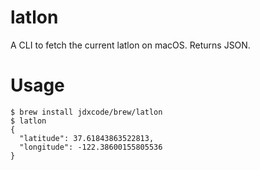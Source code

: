 # latlon

A CLI to fetch the current latlon on macOS. Returns JSON.

# Usage

```sh-session
$ brew install jdxcode/brew/latlon
$ latlon
{
  "latitude": 37.61843863522813,
  "longitude": -122.38600155805536
}
```
